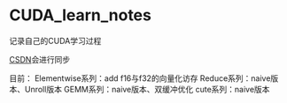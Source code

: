 # CUDA_learn_notes

记录自己的CUDA学习过程

[CSDN](https://blog.csdn.net/qq_71640350/category_12936188.html)会进行同步

目前：
Elementwise系列：add f16与f32的向量化访存
Reduce系列：naive版本、Unroll版本
GEMM系列：naive版本、双缓冲优化
cute系列：naive版本


